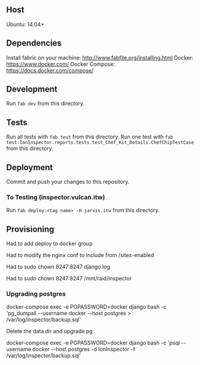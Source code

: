 ## Host
Ubuntu: 14.04+

## Dependencies
Install fabric on your machine: http://www.fabfile.org/installing.html
Docker: https://www.docker.com/
Docker Compose: https://docs.docker.com/compose/

## Development

Run `fab dev` from this directory.

## Tests

Run all tests with `fab test` from this directory.
Run one test with `fab test:IonInspector.reports.tests.test_Chef_Kit_Details.ChefChipTestCase` from this directory.

## Deployment

Commit and push your changes to this repository.

### To Testing (inspector.vulcan.itw)

Run `fab deploy:<tag name> -H jarvis.itw` from this directory.

## Provisioning

Had to add deploy to docker group

Had to modify the nginx conf to include from /sites-enabled

Had to sudo chown 8247:8247 django.log

Had to sudo chown 8247:8247 /mnt/raid/inspector

### Upgrading postgres

docker-compose exec -e PGPASSWORD=docker django bash -c 'pg_dumpall --username docker --host postgres > /var/log/inspector/backup.sql'

Delete the data dir and upgrade pg

docker-compose exec -e PGPASSWORD=docker django bash -c 'psql --username docker --host postgres -d IonInspector -f /var/log/inspector/backup.sql'
